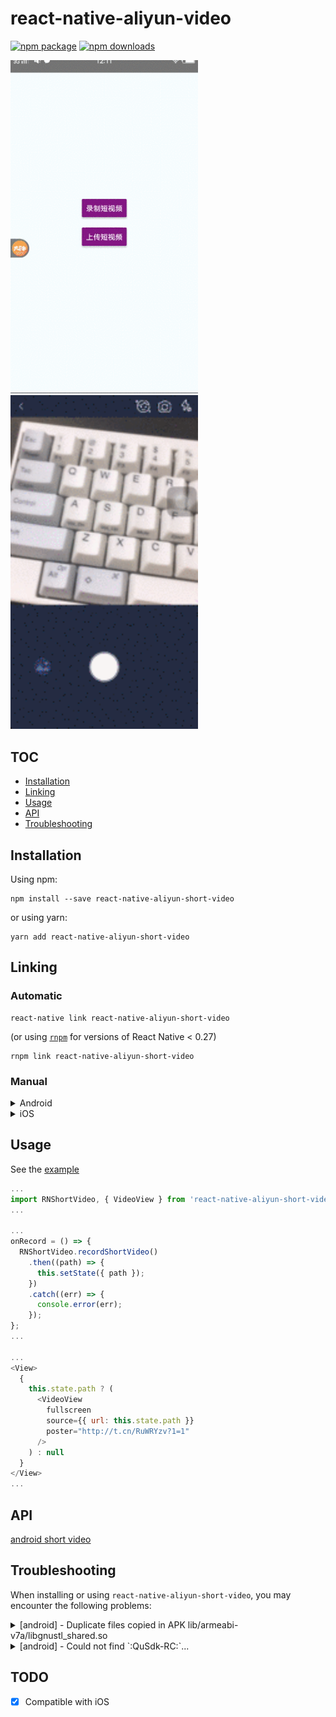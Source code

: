 # react-native-aliyun-video 

[![npm package](https://img.shields.io/npm/v/react-native-aliyun-short-video.svg?style=flat-square)](https://www.npmjs.org/package/react-native-aliyun-short-video)
[![npm downloads](https://img.shields.io/npm/dt/react-native-aliyun-short-video.svg)](https://www.npmjs.com/package/react-native-aliyun-short-video)

<img width="300" src="./doc/android.gif" />
&nbsp;&nbsp;&nbsp;&nbsp;
<img width="300" src="./doc/ios.gif" />

## TOC

* [Installation](#installation)
* [Linking](#linking)
* [Usage](#usage)
* [API](#api)
* [Troubleshooting](#troubleshooting)

## Installation

Using npm:

```shell
npm install --save react-native-aliyun-short-video
```

or using yarn:

```shell
yarn add react-native-aliyun-short-video
```

## Linking

### Automatic

```shell
react-native link react-native-aliyun-short-video
```

(or using [`rnpm`](https://github.com/rnpm/rnpm) for versions of React Native < 0.27)

```shell
rnpm link react-native-aliyun-short-video
```

### Manual

<details>
    <summary>Android</summary>

* in `android/app/build.gradle`:

```diff
dependencies {
    ...
    compile "com.facebook.react:react-native:+"  // From node_modules
+   compile project(':react-native-aliyun-short-video')
    ...
}
```

* in `android/settings.gradle`:

```diff
...
include ':app'
+ include ':react-native-aliyun-short-video'
+ project(':react-native-aliyun-short-video').projectDir = new File(rootProject.projectDir, '../node_modules/react-native-aliyun-short-video/android')
...
```

#### With React Native 0.29+

* in `MainApplication.java`:

```diff
...
+ import com.rnshortvideo.RNShortVideoPackage;

  public class MainApplication extends Application implements ReactApplication {
    ...

    @Override
    protected List<ReactPackage> getPackages() {
      return Arrays.<ReactPackage>asList(
          new MainReactPackage(),
+         new RNShortVideoPackage()
      );
    }

    ...
  }
```

#### With older versions of React Native:

* in `MainActivity.java`:

```diff
...
+ import com.rnshortvideo.RNShortVideoPackage;

  public class MainActivity extends ReactActivity {
    ...

    @Override
    protected List<ReactPackage> getPackages() {
      return Arrays.<ReactPackage>asList(
        new MainReactPackage(),
+       new RNShortVideoPackage()
      );
    }
  }
```
</details>

<details>
    <summary>iOS</summary>

In XCode, in the project navigator:

* Right click _Libraries_
* Add Files to _[your project's name]_
* Go to `node_modules/react-native-aliyun-short-video/ios`
* Add the `RNShortVideo.xcodeproj` file
* Drag and drop the `node_modules/react-native-aliyun-short-video/ios/AliyunSDK` folder to your xcode project. (Make sure Copy items if needed IS ticked)

Click on project _General_ tab

* Under _Embedded Binaries_ click `+` and add `AliThirdparty.framework`, `AliyunPlayerSDK.framework`, `AliyunVideoSDK.framework`, `AliyunVodPlayerSDK.framework`, `QuCore-ThirdParty.framework`
* Under _Linked Frameworks and Libraries_ click `+` and add `RNShortVideo.framework`, `libz.tbd`, `libc++.tbd`, `libiconv.tbd`, `libresolv.tbd`, `ImageIO.framework`, `CoreMedia.framework`, `CoreVideo.framework`, `SystemConfiguration.framework`, `Photos.framework`, `OpenAL.framework`, `VideoToolbox.framework`

Click on project _Build Settings_ tab

* Look for _Enable Bitcode_ set to No
* Look for _Other Linker Flags_ and make sure it contain `-ObjC`
* Look for _Framework Search Paths_ and make sure it contain `$(SRCROOT)/../node_modules/react-native-aliyun-short-video/ios/AliyunSDK`
* Look for _Header Search Paths_ and make sure it contain `$(SRCROOT)/../node_modules/react-native-aliyun-short-video/ios/RNShortVideo` (Mark as recursive)

Click on project _Build Phase_ tab

* Under _Copy Bundle Resources_ click `+` and add `QPSDK.bundle` and `AliyunLanguageSource.bundle`


In the project navigator:

* Click _Info.plist_
* Add the `NSPhotoLibraryUsageDescription`, `NSMicrophoneUsageDescription`, `NSCameraUsageDescription` and `NSPhotoLibraryAddUsageDescription`keys to your `Info.plist` with strings describing why your app needs these permissions. **Note: You will get a SIGABRT crash if you don't complete this step**

Run your project (Cmd+R) 

</details>

## Usage
See the [example](https://github.com/xinlc/react-native-aliyun-video/blob/master/packages/Example/src/App.js)

```js
...
import RNShortVideo, { VideoView } from 'react-native-aliyun-short-video';
...

...
onRecord = () => {
  RNShortVideo.recordShortVideo()
    .then((path) => {
      this.setState({ path });
    })
    .catch((err) => {
      console.error(err);
    });
};
...

...
<View>
  {
    this.state.path ? (
      <VideoView
        fullscreen
        source={{ url: this.state.path }}
        poster="http://t.cn/RuWRYzv?1=1"
      />
    ) : null
  }
</View>
...
```

## API
[android short video](https://help.aliyun.com/document_detail/53421.html)

## Troubleshooting

When installing or using `react-native-aliyun-short-video`, you may encounter the following problems:

<details>
  <summary>[android] - Duplicate files copied in APK lib/armeabi-v7a/libgnustl_shared.so</summary>

* in `android/app/build.gradle`:

```diff
android {
  ...
  packagingOptions {
    exclude('META-INF/LICENSE')
+    pickFirst "**/libgnustl_shared.so"
  }
  ...
}
```

</details>

<details>
  <summary>[android] - Could not find `:QuSdk-RC:`...</summary>

* in `android/app/build.gradle`:

```diff
...
repositories {
  flatDir {
-   dirs "libs"
+   dirs "libs", "$rootDir/../node_modules/react-native-aliyun-short-video/android/libs"
  }
}
...
```

</details>

## TODO

* [x] Compatible with iOS
